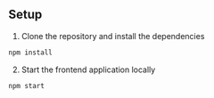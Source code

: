 ## Setup

1. Clone the repository and install the dependencies
```bash
npm install
```
2. Start the frontend application locally
```bash
npm start
```
